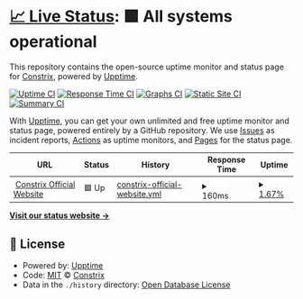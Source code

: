# [📈 Live Status](https://status.constrix.org): <!--live status--> **🟩 All systems operational**

This repository contains the open-source uptime monitor and status page for [Constrix](https://status.constrix.org), powered by [Upptime](https://github.com/upptime/upptime).

[![Uptime CI](https://github.com/Constrix/Constrix-upptime/workflows/Uptime%20CI/badge.svg)](https://github.com/Constrix/Constrix-upptime/actions?query=workflow%3A%22Uptime+CI%22)
[![Response Time CI](https://github.com/Constrix/Constrix-upptime/workflows/Response%20Time%20CI/badge.svg)](https://github.com/Constrix/Constrix-upptime/actions?query=workflow%3A%22Response+Time+CI%22)
[![Graphs CI](https://github.com/Constrix/Constrix-upptime/workflows/Graphs%20CI/badge.svg)](https://github.com/Constrix/Constrix-upptime/actions?query=workflow%3A%22Graphs+CI%22)
[![Static Site CI](https://github.com/Constrix/Constrix-upptime/workflows/Static%20Site%20CI/badge.svg)](https://github.com/Constrix/Constrix-upptime/actions?query=workflow%3A%22Static+Site+CI%22)
[![Summary CI](https://github.com/Constrix/Constrix-upptime/workflows/Summary%20CI/badge.svg)](https://github.com/Constrix/Constrix-upptime/actions?query=workflow%3A%22Summary+CI%22)

With [Upptime](https://upptime.js.org), you can get your own unlimited and free uptime monitor and status page, powered entirely by a GitHub repository. We use [Issues](https://github.com/Constrix/Constrix-upptime/issues) as incident reports, [Actions](https://github.com/Constrix/Constrix-upptime/actions) as uptime monitors, and [Pages](https://status.constrix.org) for the status page.

<!--start: status pages-->
<!-- This summary is generated by Upptime (https://github.com/upptime/upptime) -->
<!-- Do not edit this manually, your changes will be overwritten -->
<!-- prettier-ignore -->
| URL | Status | History | Response Time | Uptime |
| --- | ------ | ------- | ------------- | ------ |
| <img alt="" src="https://icons.duckduckgo.com/ip3/constrix.org.ico" height="13"> [Constrix Official Website](https://constrix.org) | 🟩 Up | [constrix-official-website.yml](https://github.com/Constrix/Constrix-upptime/commits/HEAD/history/constrix-official-website.yml) | <details><summary><img alt="Response time graph" src="./graphs/constrix-official-website/response-time-week.png" height="20"> 160ms</summary><br><a href="https://status.constrix.org/history/constrix-official-website"><img alt="Response time 160" src="https://img.shields.io/endpoint?url=https%3A%2F%2Fraw.githubusercontent.com%2FConstrix%2FConstrix-upptime%2FHEAD%2Fapi%2Fconstrix-official-website%2Fresponse-time.json"></a><br><a href="https://status.constrix.org/history/constrix-official-website"><img alt="24-hour response time 160" src="https://img.shields.io/endpoint?url=https%3A%2F%2Fraw.githubusercontent.com%2FConstrix%2FConstrix-upptime%2FHEAD%2Fapi%2Fconstrix-official-website%2Fresponse-time-day.json"></a><br><a href="https://status.constrix.org/history/constrix-official-website"><img alt="7-day response time 160" src="https://img.shields.io/endpoint?url=https%3A%2F%2Fraw.githubusercontent.com%2FConstrix%2FConstrix-upptime%2FHEAD%2Fapi%2Fconstrix-official-website%2Fresponse-time-week.json"></a><br><a href="https://status.constrix.org/history/constrix-official-website"><img alt="30-day response time 160" src="https://img.shields.io/endpoint?url=https%3A%2F%2Fraw.githubusercontent.com%2FConstrix%2FConstrix-upptime%2FHEAD%2Fapi%2Fconstrix-official-website%2Fresponse-time-month.json"></a><br><a href="https://status.constrix.org/history/constrix-official-website"><img alt="1-year response time 160" src="https://img.shields.io/endpoint?url=https%3A%2F%2Fraw.githubusercontent.com%2FConstrix%2FConstrix-upptime%2FHEAD%2Fapi%2Fconstrix-official-website%2Fresponse-time-year.json"></a></details> | <details><summary><a href="https://status.constrix.org/history/constrix-official-website">1.67%</a></summary><a href="https://status.constrix.org/history/constrix-official-website"><img alt="All-time uptime 1.67%" src="https://img.shields.io/endpoint?url=https%3A%2F%2Fraw.githubusercontent.com%2FConstrix%2FConstrix-upptime%2FHEAD%2Fapi%2Fconstrix-official-website%2Fuptime.json"></a><br><a href="https://status.constrix.org/history/constrix-official-website"><img alt="24-hour uptime 1.67%" src="https://img.shields.io/endpoint?url=https%3A%2F%2Fraw.githubusercontent.com%2FConstrix%2FConstrix-upptime%2FHEAD%2Fapi%2Fconstrix-official-website%2Fuptime-day.json"></a><br><a href="https://status.constrix.org/history/constrix-official-website"><img alt="7-day uptime 1.67%" src="https://img.shields.io/endpoint?url=https%3A%2F%2Fraw.githubusercontent.com%2FConstrix%2FConstrix-upptime%2FHEAD%2Fapi%2Fconstrix-official-website%2Fuptime-week.json"></a><br><a href="https://status.constrix.org/history/constrix-official-website"><img alt="30-day uptime 1.67%" src="https://img.shields.io/endpoint?url=https%3A%2F%2Fraw.githubusercontent.com%2FConstrix%2FConstrix-upptime%2FHEAD%2Fapi%2Fconstrix-official-website%2Fuptime-month.json"></a><br><a href="https://status.constrix.org/history/constrix-official-website"><img alt="1-year uptime 1.67%" src="https://img.shields.io/endpoint?url=https%3A%2F%2Fraw.githubusercontent.com%2FConstrix%2FConstrix-upptime%2FHEAD%2Fapi%2Fconstrix-official-website%2Fuptime-year.json"></a></details>

<!--end: status pages-->

[**Visit our status website →**](https://status.constrix.org)

## 📄 License

- Powered by: [Upptime](https://github.com/upptime/upptime)
- Code: [MIT](./LICENSE) © [Constrix](https://status.constrix.org)
- Data in the `./history` directory: [Open Database License](https://opendatacommons.org/licenses/odbl/1-0/)
